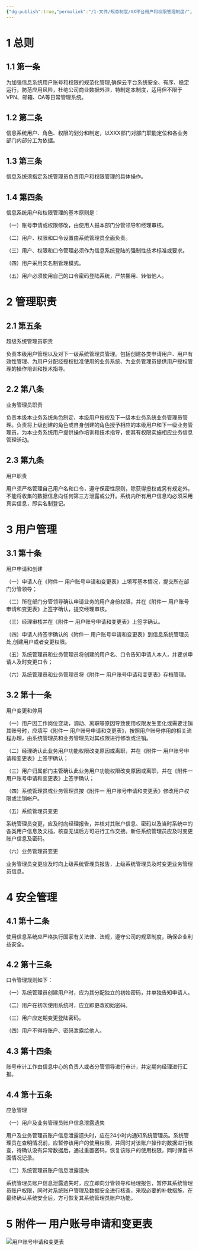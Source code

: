 ```yaml
---
{"dg-publish":true,"permalink":"/1-文件/规章制度/XX平台用户和权限管理制度/","tags":["规章制度"]}
---
```


# 1 总则

## 1.1 第一条

为加强信息系统用户账号和权限的规范化管理,确保云平台系统安全、有序、稳定运行，防范应用风险，杜绝公司商业数据外泄，特制定本制度，适用但不限于VPN、邮箱、OA等日常管理系统。

## 1.2 第二条

信息系统用户、角色、权限的划分和制定，以XXX部门对部门职能定位和各业务部门内部分工为依据。

## 1.3 第三条

信息系统须指定系统管理员负责用户和权限管理的具体操作。

## 1.4 第四条

信息系统用户和权限管理的基本原则是： 

（一）账号申请或权限修改，由使用人报本部门分管领导和经理审核。

（二）用户、权限和口令设置由系统管理员全面负责。

（三）用户、权限和口令管理必须作为信息系统登陆的强制性技术标准或要求。

（四）用户采用实名制管理模式。

（五）用户必须使用自己的口令密码登陆系统，严禁挪用、转借他人。

# 2 管理职责

## 2.1 第五条

超级系统管理员职责

负责本级用户管理以及对下一级系统管理员管理。包括创建各类申请用户、用户有效性管理、为用户分配经授权批准使用的业务系统、为业务管理员提供用户授权管理的操作培训和技术指导。

## 2.2 第八条

业务管理员职责

负责本级本业务系统角色制定、本级用户授权及下一级本业务系统业务管理员管理。负责将上级创建的角色或自身创建的角色授予相应的本级用户和下一级业务管理员，为本业务系统用户提供操作培训和技术指导，使其有权限实施相应业务信息管理活动。

## 2.3 第九条

用户职责

用户须严格管理自己用户名和口令，遵守保密性原则，除获得授权或另有规定外，不能将收集的数据信息向任何第三方泄露或公开。系统内所有用户信息均必须采用真实信息，即实名制登记。 

# 3 用户管理

## 3.1 第十条

用户申请和创建

（一）申请人在《附件一 用户账号申请和变更表》上填写基本情况，提交所在部门分管领导；

（二）所在部门分管领导确认申请业务的用户身份权限，并在《附件一 用户账号申请和变更表》上签字确认，提交经理审核。

（三）经理审核并在《附件一 用户账号申请和变更表》上签字确认。

 （四）申请人持签字确认的《附件一 用户账号申请和变更表》到信息系统管理员处,创建用户或者变更权限。

（五）系统管理员和业务管理员将创建的用户名、口令告知申请人本人，并要求申请人及时变更口令；

（六）系统管理员和业务管理员将《附件一 用户账号申请和变更表》存档管理。

## 3.2 第十一条

用户变更和停用

（一）用户因工作岗位变动，调动、离职等原因导致使用权限发生变化或需要注销其账号时，应填写《附件一 用户账号申请和变更表》，按照用户账号停用的相关流程办理，由系统管理员和业务管理员对其权限进行修改或注销。

（二）经理确认此业务用户功能权限改变原因或离职，并在《附件一 用户账号申请和变更表》上签字确认；

（三）用户归属部门主管确认此业务用户功能权限改变原因或离职，并在《附件一 用户账号申请和变更表》上签字确认；

（四）系统管理员或业务管理员按《附件一 用户账号申请和变更表》修改用户权限或注销帐户。

（五）系统管理员变更

系统管理员变更，应及时向经理报告，并核对其账户信息、密码以及当时系统中的各类用户信息及文档，核查无误后方可进行工作交接。新任系统管理员应及时变更账户信息及密码。 

（六）业务管理员变更

业务管理员变更应及时向上级系统管理员报告，上级系统管理员及时变更业务管理员信息。 

# 4 安全管理

## 4.1 第十二条

使用信息系统应严格执行国家有关法律、法规，遵守公司的规章制度，确保企业利益安全。

## 4.2 第十三条

口令管理规则如下：

（一）系统管理员创建用户时，应为其分配独立的初始密码，并单独告知申请人。 

（二）用户在初次使用系统时，应立即更改初始密码。

（三）用户应定期变更登陆密码。

（四）用户不得将账户、密码泄露给他人。

## 4.3 第十四条

 账号审计工作由信息中心的负责人或者分管领导进行审计，并定期向经理进行汇报。

## 4.4 第十五条

应急管理

（一）用户及业务管理员账户信息泄露遗失

用户及业务管理员账户信息泄露遗失时，应在24小时内通知系统管理员。系统管理员在查明情况前，应暂停该用户的使用权限，并同时对该账户操作的数据进行核查，待确认没有异常数据后，通过重置密码，恢复该账户的使用权限，同时保留书面情况记录。 

（二）系统管理员账户信息泄露遗失

系统管理员账户信息泄露遗失时，应立即向分管领导和经理报告，暂停其系统管理员账户权限，同时对系统账户管理及数据安全进行核查，采取必要的补救措施，在最终确认系统安全后，方可恢复其系统管理员账户功能。 



# 5 附件一 用户账号申请和变更表

![用户账号申请和变更表](http://nxl-tuchuang.oss-cn-beijing.aliyuncs.com/2023-10-18-230629.png)